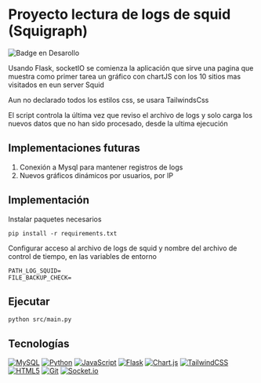 # Proyecto lectura de logs de squid (Squigraph)

![Badge en Desarollo](https://img.shields.io/badge/STATUS-EN%20DESAROLLO-green)

Usando Flask, socketIO se comienza la aplicación que sirve una pagina que muestra como primer tarea un gráfico con chartJS con los 10 sitios mas visitados en eun server Squid

Aun no declarado todos los estilos css, se usara TailwindsCss

El script controla la última vez que reviso el archivo de logs y solo carga los nuevos datos que no han sido procesado, desde la ultima ejecución

## Implementaciones futuras

1. Conexión a Mysql para mantener registros de logs
1. Nuevos gráficos dinámicos por usuarios, por IP

## Implementación

Instalar paquetes necesarios

```
pip install -r requirements.txt
```

Configurar acceso al archivo de logs de squid y nombre del archivo de control de tiempo, en las variables de entorno

```
PATH_LOG_SQUID=
FILE_BACKUP_CHECK=
```

## Ejecutar

```
python src/main.py
```

## Tecnologías

[![MySQL](https://img.shields.io/badge/mysql-4479A1.svg?style=for-the-badge&logo=mysql&logoColor=white)](https://img.shields.io/badge/mysql-4479A1.svg?style=for-the-badge&logo=mysql&logoColor=white)
[![Python](https://img.shields.io/badge/python-3670A0?style=for-the-badge&logo=python&logoColor=ffdd54)](https://img.shields.io/badge/python-3670A0?style=for-the-badge&logo=python&logoColor=ffdd54)
[![JavaScript](https://img.shields.io/badge/javascript-%23323330.svg?style=for-the-badge&logo=javascript&logoColor=%23F7DF1E)](https://img.shields.io/badge/javascript-%23323330.svg?style=for-the-badge&logo=javascript&logoColor=%23F7DF1E)
[![Flask](https://img.shields.io/badge/flask-%23000.svg?style=for-the-badge&logo=flask&logoColor=white)](https://img.shields.io/badge/flask-%23000.svg?style=for-the-badge&logo=flask&logoColor=white)
[![Chart.js](https://img.shields.io/badge/chart.js-F5788D.svg?style=for-the-badge&logo=chart.js&logoColor=white)](https://img.shields.io/badge/chart.js-F5788D.svg?style=for-the-badge&logo=chart.js&logoColor=white)
[![TailwindCSS](https://img.shields.io/badge/tailwindcss-%2338B2AC.svg?style=for-the-badge&logo=tailwind-css&logoColor=white)](https://img.shields.io/badge/tailwindcss-%2338B2AC.svg?style=for-the-badge&logo=tailwind-css&logoColor=white)
[![HTML5](https://img.shields.io/badge/html5-%23E34F26.svg?style=for-the-badge&logo=html5&logoColor=white)](https://img.shields.io/badge/html5-%23E34F26.svg?style=for-the-badge&logo=html5&logoColor=white)
[![Git](https://img.shields.io/badge/git-%23F05033.svg?style=for-the-badge&logo=git&logoColor=white)](https://img.shields.io/badge/git-%23F05033.svg?style=for-the-badge&logo=git&logoColor=white)
[![Socket.io](https://img.shields.io/badge/Socket.io-black?style=for-the-badge&logo=socket.io&badgeColor=010101)](https://img.shields.io/badge/Socket.io-black?style=for-the-badge&logo=socket.io&badgeColor=010101)